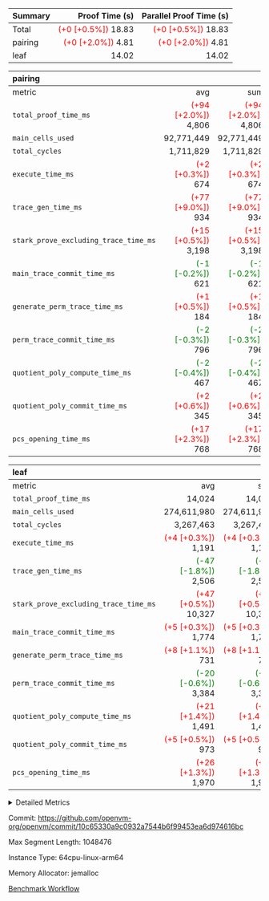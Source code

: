 | Summary | Proof Time (s) | Parallel Proof Time (s) |
|:---|---:|---:|
| Total | <span style='color: red'>(+0 [+0.5%])</span> 18.83 | <span style='color: red'>(+0 [+0.5%])</span> 18.83 |
| pairing | <span style='color: red'>(+0 [+2.0%])</span> 4.81 | <span style='color: red'>(+0 [+2.0%])</span> 4.81 |
| leaf |  14.02 |  14.02 |


| pairing |||||
|:---|---:|---:|---:|---:|
|metric|avg|sum|max|min|
| `total_proof_time_ms ` | <span style='color: red'>(+94 [+2.0%])</span> 4,806 | <span style='color: red'>(+94 [+2.0%])</span> 4,806 | <span style='color: red'>(+94 [+2.0%])</span> 4,806 | <span style='color: red'>(+94 [+2.0%])</span> 4,806 |
| `main_cells_used     ` |  92,771,449 |  92,771,449 |  92,771,449 |  92,771,449 |
| `total_cycles        ` |  1,711,829 |  1,711,829 |  1,711,829 |  1,711,829 |
| `execute_time_ms     ` | <span style='color: red'>(+2 [+0.3%])</span> 674 | <span style='color: red'>(+2 [+0.3%])</span> 674 | <span style='color: red'>(+2 [+0.3%])</span> 674 | <span style='color: red'>(+2 [+0.3%])</span> 674 |
| `trace_gen_time_ms   ` | <span style='color: red'>(+77 [+9.0%])</span> 934 | <span style='color: red'>(+77 [+9.0%])</span> 934 | <span style='color: red'>(+77 [+9.0%])</span> 934 | <span style='color: red'>(+77 [+9.0%])</span> 934 |
| `stark_prove_excluding_trace_time_ms` | <span style='color: red'>(+15 [+0.5%])</span> 3,198 | <span style='color: red'>(+15 [+0.5%])</span> 3,198 | <span style='color: red'>(+15 [+0.5%])</span> 3,198 | <span style='color: red'>(+15 [+0.5%])</span> 3,198 |
| `main_trace_commit_time_ms` | <span style='color: green'>(-1 [-0.2%])</span> 621 | <span style='color: green'>(-1 [-0.2%])</span> 621 | <span style='color: green'>(-1 [-0.2%])</span> 621 | <span style='color: green'>(-1 [-0.2%])</span> 621 |
| `generate_perm_trace_time_ms` | <span style='color: red'>(+1 [+0.5%])</span> 184 | <span style='color: red'>(+1 [+0.5%])</span> 184 | <span style='color: red'>(+1 [+0.5%])</span> 184 | <span style='color: red'>(+1 [+0.5%])</span> 184 |
| `perm_trace_commit_time_ms` | <span style='color: green'>(-2 [-0.3%])</span> 796 | <span style='color: green'>(-2 [-0.3%])</span> 796 | <span style='color: green'>(-2 [-0.3%])</span> 796 | <span style='color: green'>(-2 [-0.3%])</span> 796 |
| `quotient_poly_compute_time_ms` | <span style='color: green'>(-2 [-0.4%])</span> 467 | <span style='color: green'>(-2 [-0.4%])</span> 467 | <span style='color: green'>(-2 [-0.4%])</span> 467 | <span style='color: green'>(-2 [-0.4%])</span> 467 |
| `quotient_poly_commit_time_ms` | <span style='color: red'>(+2 [+0.6%])</span> 345 | <span style='color: red'>(+2 [+0.6%])</span> 345 | <span style='color: red'>(+2 [+0.6%])</span> 345 | <span style='color: red'>(+2 [+0.6%])</span> 345 |
| `pcs_opening_time_ms ` | <span style='color: red'>(+17 [+2.3%])</span> 768 | <span style='color: red'>(+17 [+2.3%])</span> 768 | <span style='color: red'>(+17 [+2.3%])</span> 768 | <span style='color: red'>(+17 [+2.3%])</span> 768 |

| leaf |||||
|:---|---:|---:|---:|---:|
|metric|avg|sum|max|min|
| `total_proof_time_ms ` |  14,024 |  14,024 |  14,024 |  14,024 |
| `main_cells_used     ` |  274,611,980 |  274,611,980 |  274,611,980 |  274,611,980 |
| `total_cycles        ` |  3,267,463 |  3,267,463 |  3,267,463 |  3,267,463 |
| `execute_time_ms     ` | <span style='color: red'>(+4 [+0.3%])</span> 1,191 | <span style='color: red'>(+4 [+0.3%])</span> 1,191 | <span style='color: red'>(+4 [+0.3%])</span> 1,191 | <span style='color: red'>(+4 [+0.3%])</span> 1,191 |
| `trace_gen_time_ms   ` | <span style='color: green'>(-47 [-1.8%])</span> 2,506 | <span style='color: green'>(-47 [-1.8%])</span> 2,506 | <span style='color: green'>(-47 [-1.8%])</span> 2,506 | <span style='color: green'>(-47 [-1.8%])</span> 2,506 |
| `stark_prove_excluding_trace_time_ms` | <span style='color: red'>(+47 [+0.5%])</span> 10,327 | <span style='color: red'>(+47 [+0.5%])</span> 10,327 | <span style='color: red'>(+47 [+0.5%])</span> 10,327 | <span style='color: red'>(+47 [+0.5%])</span> 10,327 |
| `main_trace_commit_time_ms` | <span style='color: red'>(+5 [+0.3%])</span> 1,774 | <span style='color: red'>(+5 [+0.3%])</span> 1,774 | <span style='color: red'>(+5 [+0.3%])</span> 1,774 | <span style='color: red'>(+5 [+0.3%])</span> 1,774 |
| `generate_perm_trace_time_ms` | <span style='color: red'>(+8 [+1.1%])</span> 731 | <span style='color: red'>(+8 [+1.1%])</span> 731 | <span style='color: red'>(+8 [+1.1%])</span> 731 | <span style='color: red'>(+8 [+1.1%])</span> 731 |
| `perm_trace_commit_time_ms` | <span style='color: green'>(-20 [-0.6%])</span> 3,384 | <span style='color: green'>(-20 [-0.6%])</span> 3,384 | <span style='color: green'>(-20 [-0.6%])</span> 3,384 | <span style='color: green'>(-20 [-0.6%])</span> 3,384 |
| `quotient_poly_compute_time_ms` | <span style='color: red'>(+21 [+1.4%])</span> 1,491 | <span style='color: red'>(+21 [+1.4%])</span> 1,491 | <span style='color: red'>(+21 [+1.4%])</span> 1,491 | <span style='color: red'>(+21 [+1.4%])</span> 1,491 |
| `quotient_poly_commit_time_ms` | <span style='color: red'>(+5 [+0.5%])</span> 973 | <span style='color: red'>(+5 [+0.5%])</span> 973 | <span style='color: red'>(+5 [+0.5%])</span> 973 | <span style='color: red'>(+5 [+0.5%])</span> 973 |
| `pcs_opening_time_ms ` | <span style='color: red'>(+26 [+1.3%])</span> 1,970 | <span style='color: red'>(+26 [+1.3%])</span> 1,970 | <span style='color: red'>(+26 [+1.3%])</span> 1,970 | <span style='color: red'>(+26 [+1.3%])</span> 1,970 |



<details>
<summary>Detailed Metrics</summary>

| group | num_segments | keygen_time_ms | commit_exe_time_ms |
| --- | --- | --- | --- |
| pairing | 1 | 1,091 | 9 | 

| group | air_name | quotient_deg | interactions | constraints |
| --- | --- | --- | --- | --- |
| leaf | AccessAdapterAir<2> | 2 | 5 | 12 | 
| leaf | AccessAdapterAir<4> | 2 | 5 | 12 | 
| leaf | AccessAdapterAir<8> | 2 | 5 | 12 | 
| leaf | FriReducedOpeningAir | 2 | 39 | 71 | 
| leaf | JalRangeCheckAir | 2 | 9 | 14 | 
| leaf | NativePoseidon2Air<BabyBearParameters>, 1> | 2 | 136 | 572 | 
| leaf | PhantomAir | 2 | 3 | 5 | 
| leaf | ProgramAir | 1 | 1 | 4 | 
| leaf | VariableRangeCheckerAir | 1 | 1 | 4 | 
| leaf | VmAirWrapper<AluNativeAdapterAir, FieldArithmeticCoreAir> | 2 | 15 | 27 | 
| leaf | VmAirWrapper<BranchNativeAdapterAir, BranchEqualCoreAir<1> | 2 | 11 | 25 | 
| leaf | VmAirWrapper<NativeAdapterAir<2, 0>, PublicValuesCoreAir> | 2 | 11 | 30 | 
| leaf | VmAirWrapper<NativeLoadStoreAdapterAir<1>, NativeLoadStoreCoreAir<1> | 2 | 15 | 20 | 
| leaf | VmAirWrapper<NativeLoadStoreAdapterAir<4>, NativeLoadStoreCoreAir<4> | 2 | 15 | 20 | 
| leaf | VmAirWrapper<NativeVectorizedAdapterAir<4>, FieldExtensionCoreAir> | 2 | 15 | 27 | 
| leaf | VmConnectorAir | 2 | 5 | 11 | 
| leaf | VolatileBoundaryAir | 2 | 7 | 19 | 
| pairing | AccessAdapterAir<16> | 2 | 5 | 12 | 
| pairing | AccessAdapterAir<2> | 2 | 5 | 12 | 
| pairing | AccessAdapterAir<32> | 2 | 5 | 12 | 
| pairing | AccessAdapterAir<4> | 2 | 5 | 12 | 
| pairing | AccessAdapterAir<8> | 2 | 5 | 12 | 
| pairing | BitwiseOperationLookupAir<8> | 2 | 2 | 4 | 
| pairing | KeccakVmAir | 2 | 321 | 4,513 | 
| pairing | MemoryMerkleAir<8> | 2 | 4 | 39 | 
| pairing | PersistentBoundaryAir<8> | 2 | 3 | 7 | 
| pairing | PhantomAir | 2 | 3 | 5 | 
| pairing | Poseidon2PeripheryAir<BabyBearParameters>, 1> | 2 | 1 | 286 | 
| pairing | ProgramAir | 1 | 1 | 4 | 
| pairing | RangeTupleCheckerAir<2> | 1 | 1 | 4 | 
| pairing | Rv32HintStoreAir | 2 | 18 | 28 | 
| pairing | VariableRangeCheckerAir | 1 | 1 | 4 | 
| pairing | VmAirWrapper<Rv32BaseAluAdapterAir, BaseAluCoreAir<4, 8> | 2 | 20 | 37 | 
| pairing | VmAirWrapper<Rv32BaseAluAdapterAir, LessThanCoreAir<4, 8> | 2 | 18 | 40 | 
| pairing | VmAirWrapper<Rv32BaseAluAdapterAir, ShiftCoreAir<4, 8> | 2 | 24 | 91 | 
| pairing | VmAirWrapper<Rv32BranchAdapterAir, BranchEqualCoreAir<4> | 2 | 11 | 20 | 
| pairing | VmAirWrapper<Rv32BranchAdapterAir, BranchLessThanCoreAir<4, 8> | 2 | 13 | 35 | 
| pairing | VmAirWrapper<Rv32CondRdWriteAdapterAir, Rv32JalLuiCoreAir> | 2 | 10 | 18 | 
| pairing | VmAirWrapper<Rv32IsEqualModAdapterAir<2, 1, 32, 32>, ModularIsEqualCoreAir<32, 4, 8> | 2 | 25 | 225 | 
| pairing | VmAirWrapper<Rv32JalrAdapterAir, Rv32JalrCoreAir> | 2 | 16 | 20 | 
| pairing | VmAirWrapper<Rv32LoadStoreAdapterAir, LoadSignExtendCoreAir<4, 8> | 2 | 18 | 33 | 
| pairing | VmAirWrapper<Rv32LoadStoreAdapterAir, LoadStoreCoreAir<4> | 2 | 17 | 40 | 
| pairing | VmAirWrapper<Rv32MultAdapterAir, DivRemCoreAir<4, 8> | 2 | 25 | 84 | 
| pairing | VmAirWrapper<Rv32MultAdapterAir, MulHCoreAir<4, 8> | 2 | 24 | 31 | 
| pairing | VmAirWrapper<Rv32MultAdapterAir, MultiplicationCoreAir<4, 8> | 2 | 19 | 19 | 
| pairing | VmAirWrapper<Rv32RdWriteAdapterAir, Rv32AuipcCoreAir> | 2 | 12 | 14 | 
| pairing | VmAirWrapper<Rv32VecHeapAdapterAir<1, 2, 2, 32, 32>, FieldExpressionCoreAir> | 2 | 415 | 480 | 
| pairing | VmAirWrapper<Rv32VecHeapAdapterAir<2, 1, 1, 32, 32>, FieldExpressionCoreAir> | 2 | 158 | 190 | 
| pairing | VmAirWrapper<Rv32VecHeapAdapterAir<2, 2, 2, 32, 32>, FieldExpressionCoreAir> | 2 | 428 | 457 | 
| pairing | VmConnectorAir | 2 | 5 | 11 | 

| group | air_name | idx | rows | prep_cols | perm_cols | main_cols | cells |
| --- | --- | --- | --- | --- | --- | --- | --- |
| leaf | AccessAdapterAir<2> | 0 | 2,097,152 |  | 16 | 11 | 56,623,104 | 
| leaf | AccessAdapterAir<4> | 0 | 1,048,576 |  | 16 | 13 | 30,408,704 | 
| leaf | AccessAdapterAir<8> | 0 | 32,768 |  | 16 | 17 | 1,081,344 | 
| leaf | FriReducedOpeningAir | 0 | 4,194,304 |  | 84 | 27 | 465,567,744 | 
| leaf | JalRangeCheckAir | 0 | 65,536 |  | 28 | 12 | 2,621,440 | 
| leaf | NativePoseidon2Air<BabyBearParameters>, 1> | 0 | 262,144 |  | 312 | 398 | 186,122,240 | 
| leaf | PhantomAir | 0 | 32,768 |  | 12 | 6 | 589,824 | 
| leaf | ProgramAir | 0 | 1,048,576 |  | 8 | 10 | 18,874,368 | 
| leaf | VariableRangeCheckerAir | 0 | 262,144 | 2 | 8 | 1 | 2,359,296 | 
| leaf | VmAirWrapper<AluNativeAdapterAir, FieldArithmeticCoreAir> | 0 | 2,097,152 |  | 36 | 29 | 136,314,880 | 
| leaf | VmAirWrapper<BranchNativeAdapterAir, BranchEqualCoreAir<1> | 0 | 524,288 |  | 28 | 23 | 26,738,688 | 
| leaf | VmAirWrapper<NativeAdapterAir<2, 0>, PublicValuesCoreAir> | 0 | 64 |  | 28 | 27 | 3,520 | 
| leaf | VmAirWrapper<NativeLoadStoreAdapterAir<1>, NativeLoadStoreCoreAir<1> | 0 | 1,048,576 |  | 40 | 21 | 63,963,136 | 
| leaf | VmAirWrapper<NativeLoadStoreAdapterAir<4>, NativeLoadStoreCoreAir<4> | 0 | 262,144 |  | 40 | 27 | 17,563,648 | 
| leaf | VmAirWrapper<NativeVectorizedAdapterAir<4>, FieldExtensionCoreAir> | 0 | 524,288 |  | 36 | 38 | 38,797,312 | 
| leaf | VmConnectorAir | 0 | 2 | 1 | 16 | 5 | 42 | 
| leaf | VolatileBoundaryAir | 0 | 1,048,576 |  | 20 | 12 | 33,554,432 | 

| group | air_name | segment | rows | prep_cols | perm_cols | main_cols | cells |
| --- | --- | --- | --- | --- | --- | --- | --- |
| pairing | AccessAdapterAir<16> | 0 | 262,144 |  | 16 | 25 | 10,747,904 | 
| pairing | AccessAdapterAir<32> | 0 | 131,072 |  | 16 | 41 | 7,471,104 | 
| pairing | AccessAdapterAir<4> | 0 | 64 |  | 16 | 13 | 1,856 | 
| pairing | AccessAdapterAir<8> | 0 | 524,288 |  | 16 | 17 | 17,301,504 | 
| pairing | BitwiseOperationLookupAir<8> | 0 | 65,536 | 3 | 8 | 2 | 655,360 | 
| pairing | KeccakVmAir | 0 | 1 |  | 1,056 | 3,163 | 4,219 | 
| pairing | MemoryMerkleAir<8> | 0 | 32,768 |  | 16 | 32 | 1,572,864 | 
| pairing | PersistentBoundaryAir<8> | 0 | 32,768 |  | 12 | 20 | 1,048,576 | 
| pairing | PhantomAir | 0 | 1 |  | 12 | 6 | 18 | 
| pairing | Poseidon2PeripheryAir<BabyBearParameters>, 1> | 0 | 32,768 |  | 8 | 300 | 10,092,544 | 
| pairing | ProgramAir | 0 | 16,384 |  | 8 | 10 | 294,912 | 
| pairing | RangeTupleCheckerAir<2> | 0 | 524,288 | 2 | 8 | 1 | 4,718,592 | 
| pairing | Rv32HintStoreAir | 0 | 256 |  | 44 | 32 | 19,456 | 
| pairing | VariableRangeCheckerAir | 0 | 262,144 | 2 | 8 | 1 | 2,359,296 | 
| pairing | VmAirWrapper<Rv32BaseAluAdapterAir, BaseAluCoreAir<4, 8> | 0 | 1,048,576 |  | 52 | 36 | 92,274,688 | 
| pairing | VmAirWrapper<Rv32BaseAluAdapterAir, LessThanCoreAir<4, 8> | 0 | 65,536 |  | 40 | 37 | 5,046,272 | 
| pairing | VmAirWrapper<Rv32BaseAluAdapterAir, ShiftCoreAir<4, 8> | 0 | 2,048 |  | 52 | 53 | 215,040 | 
| pairing | VmAirWrapper<Rv32BranchAdapterAir, BranchEqualCoreAir<4> | 0 | 131,072 |  | 28 | 26 | 7,077,888 | 
| pairing | VmAirWrapper<Rv32BranchAdapterAir, BranchLessThanCoreAir<4, 8> | 0 | 131,072 |  | 32 | 32 | 8,388,608 | 
| pairing | VmAirWrapper<Rv32CondRdWriteAdapterAir, Rv32JalLuiCoreAir> | 0 | 4,096 |  | 28 | 18 | 188,416 | 
| pairing | VmAirWrapper<Rv32IsEqualModAdapterAir<2, 1, 32, 32>, ModularIsEqualCoreAir<32, 4, 8> | 0 | 32 |  | 56 | 166 | 7,104 | 
| pairing | VmAirWrapper<Rv32JalrAdapterAir, Rv32JalrCoreAir> | 0 | 65,536 |  | 36 | 28 | 4,194,304 | 
| pairing | VmAirWrapper<Rv32LoadStoreAdapterAir, LoadStoreCoreAir<4> | 0 | 1,048,576 |  | 52 | 41 | 97,517,568 | 
| pairing | VmAirWrapper<Rv32MultAdapterAir, MulHCoreAir<4, 8> | 0 | 256 |  | 72 | 39 | 28,416 | 
| pairing | VmAirWrapper<Rv32MultAdapterAir, MultiplicationCoreAir<4, 8> | 0 | 512 |  | 52 | 31 | 42,496 | 
| pairing | VmAirWrapper<Rv32RdWriteAdapterAir, Rv32AuipcCoreAir> | 0 | 32,768 |  | 28 | 20 | 1,572,864 | 
| pairing | VmAirWrapper<Rv32VecHeapAdapterAir<1, 2, 2, 32, 32>, FieldExpressionCoreAir> | 0 | 1 |  | 836 | 547 | 1,383 | 
| pairing | VmAirWrapper<Rv32VecHeapAdapterAir<2, 1, 1, 32, 32>, FieldExpressionCoreAir> | 0 | 1,024 |  | 320 | 263 | 596,992 | 
| pairing | VmAirWrapper<Rv32VecHeapAdapterAir<2, 2, 2, 32, 32>, FieldExpressionCoreAir> | 0 | 16,384 |  | 860 | 625 | 18,038,784 | 
| pairing | VmConnectorAir | 0 | 2 | 1 | 16 | 5 | 42 | 

| group | idx | trace_gen_time_ms | total_proof_time_ms | total_cycles | total_cells | stark_prove_excluding_trace_time_ms | quotient_poly_compute_time_ms | quotient_poly_commit_time_ms | perm_trace_commit_time_ms | pcs_opening_time_ms | main_trace_commit_time_ms | main_cells_used | generate_perm_trace_time_ms | execute_time_ms |
| --- | --- | --- | --- | --- | --- | --- | --- | --- | --- | --- | --- | --- | --- | --- |
| leaf | 0 | 2,506 | 14,024 | 3,267,463 | 1,081,183,722 | 10,327 | 1,491 | 973 | 3,384 | 1,970 | 1,774 | 274,611,980 | 731 | 1,191 | 

| group | idx | trace_height_constraint | weighted_sum | threshold |
| --- | --- | --- | --- | --- |
| leaf | 0 | 0 | 18,546,820 | 2,013,265,921 | 
| leaf | 0 | 1 | 129,728,768 | 2,013,265,921 | 
| leaf | 0 | 2 | 9,273,410 | 2,013,265,921 | 
| leaf | 0 | 3 | 129,827,076 | 2,013,265,921 | 
| leaf | 0 | 4 | 524,288 | 2,013,265,921 | 
| leaf | 0 | 5 | 289,211,082 | 2,013,265,921 | 

| group | segment | trace_gen_time_ms | total_proof_time_ms | total_cycles | total_cells | stark_prove_excluding_trace_time_ms | quotient_poly_compute_time_ms | quotient_poly_commit_time_ms | perm_trace_commit_time_ms | pcs_opening_time_ms | main_trace_commit_time_ms | main_cells_used | generate_perm_trace_time_ms | execute_time_ms |
| --- | --- | --- | --- | --- | --- | --- | --- | --- | --- | --- | --- | --- | --- | --- |
| pairing | 0 | 934 | 4,806 | 1,711,829 | 297,380,439 | 3,198 | 467 | 345 | 796 | 768 | 621 | 92,771,449 | 184 | 674 | 

| group | segment | trace_height_constraint | weighted_sum | threshold |
| --- | --- | --- | --- | --- |
| pairing | 0 | 0 | 5,112,018 | 2,013,265,921 | 
| pairing | 0 | 1 | 17,620,378 | 2,013,265,921 | 
| pairing | 0 | 2 | 2,556,009 | 2,013,265,921 | 
| pairing | 0 | 3 | 24,468,838 | 2,013,265,921 | 
| pairing | 0 | 4 | 131,072 | 2,013,265,921 | 
| pairing | 0 | 5 | 65,536 | 2,013,265,921 | 
| pairing | 0 | 6 | 6,004,051 | 2,013,265,921 | 
| pairing | 0 | 7 | 4,096 | 2,013,265,921 | 
| pairing | 0 | 8 | 56,928,654 | 2,013,265,921 | 

</details>


Commit: https://github.com/openvm-org/openvm/commit/10c65330a9c0932a7544b6f99453ea6d974616bc

Max Segment Length: 1048476

Instance Type: 64cpu-linux-arm64

Memory Allocator: jemalloc

[Benchmark Workflow](https://github.com/openvm-org/openvm/actions/runs/14068960114)
